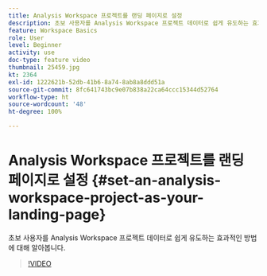 ```yaml
---
title: Analysis Workspace 프로젝트를 랜딩 페이지로 설정
description: 초보 사용자를 Analysis Workspace 프로젝트 데이터로 쉽게 유도하는 효과적인 방법에 대해 알아봅니다
feature: Workspace Basics
role: User
level: Beginner
activity: use
doc-type: feature video
thumbnail: 25459.jpg
kt: 2364
exl-id: 1222621b-52db-41b6-8a74-8ab8a8ddd51a
source-git-commit: 8fc641743bc9e07b838a22ca64ccc15344d52764
workflow-type: ht
source-wordcount: '48'
ht-degree: 100%

---
```


# Analysis Workspace 프로젝트를 랜딩 페이지로 설정 {#set-an-analysis-workspace-project-as-your-landing-page}

초보 사용자를 Analysis Workspace 프로젝트 데이터로 쉽게 유도하는 효과적인 방법에 대해 알아봅니다.

>[!VIDEO](https://video.tv.adobe.com/v/25459/?quality=12&learn=on)
